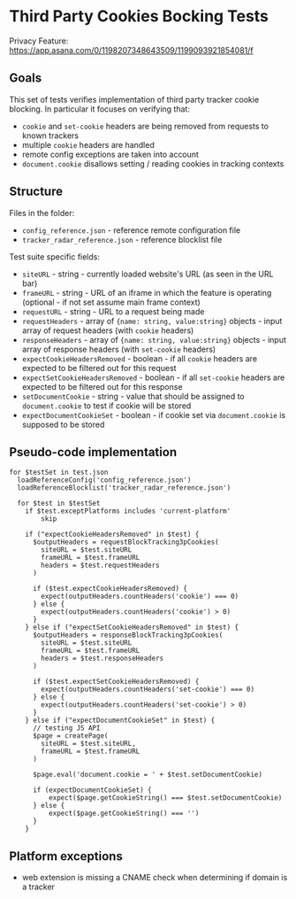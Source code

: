# Third Party Cookies Bocking Tests

Privacy Feature: https://app.asana.com/0/1198207348643509/1199093921854081/f

## Goals

This set of tests verifies implementation of third party tracker cookie blocking. In particular it focuses on verifying that:

- `cookie` and `set-cookie` headers are being removed from requests to known trackers
- multiple `cookie` headers are handled
- remote config exceptions are taken into account
- `document.cookie` disallows setting / reading cookies in tracking contexts

## Structure

Files in the folder:
- `config_reference.json` - reference remote configuration file
- `tracker_radar_reference.json` - reference blocklist file

Test suite specific fields:

- `siteURL` - string - currently loaded website's URL (as seen in the URL bar)
- `frameURL` - string - URL of an iframe in which the feature is operating (optional - if not set assume main frame context)
- `requestURL` - string - URL to a request being made
- `requestHeaders` - array of `{name: string, value:string}` objects - input array of request headers (with `cookie` headers)
- `responseHeaders` - array of `{name: string, value:string}` objects - input array of response headers (with `set-cookie` headers)
- `expectCookieHeadersRemoved` - boolean - if all `cookie` headers are expected to be filtered out for this request
- `expectSetCookieHeadersRemoved` - boolean - if all `set-cookie` headers are expected to be filtered out for this response
- `setDocumentCookie` - string - value that should be assigned to `document.cookie` to test if cookie will be stored
- `expectDocumentCookieSet` - boolean - if cookie set via `document.cookie` is supposed to be stored

## Pseudo-code implementation

```
for $testSet in test.json
  loadReferenceConfig('config_reference.json')
  loadReferenceBlocklist('tracker_radar_reference.json')

  for $test in $testSet
    if $test.exceptPlatforms includes 'current-platform'
        skip

    if ("expectCookieHeadersRemoved" in $test) {
      $outputHeaders = requestBlockTracking3pCookies(
        siteURL = $test.siteURL
        frameURL = $test.frameURL
        headers = $test.requestHeaders
      )
      
      if ($test.expectCookieHeadersRemoved) {
        expect(outputHeaders.countHeaders('cookie') === 0)
      } else {
        expect(outputHeaders.countHeaders('cookie') > 0)
      }
    } else if ("expectSetCookieHeadersRemoved" in $test) {
      $outputHeaders = responseBlockTracking3pCookies(
        siteURL = $test.siteURL
        frameURL = $test.frameURL
        headers = $test.responseHeaders
      )
      
      if ($test.expectSetCookieHeadersRemoved) {
        expect(outputHeaders.countHeaders('set-cookie') === 0)
      } else {
        expect(outputHeaders.countHeaders('set-cookie') > 0)
      }
    } else if ("expectDocumentCookieSet" in $test) {
      // testing JS API
      $page = createPage(
        siteURL = $test.siteURL,
        frameURL = $test.frameURL
      )

      $page.eval('document.cookie = ' + $test.setDocumentCookie)
      
      if (expectDocumentCookieSet) {
          expect($page.getCookieString() === $test.setDocumentCookie)
      } else {
          expect($page.getCookieString() === '')
      }
    }
```

## Platform exceptions

- web extension is missing a CNAME check when determining if domain is a tracker
